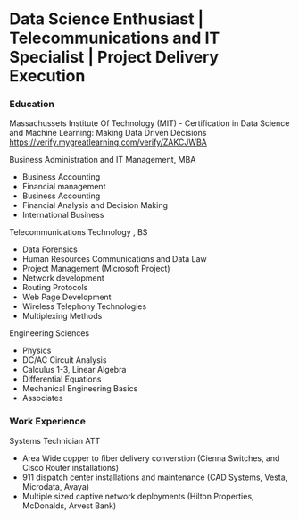 # Data Science Enthusiast | Telecommunications and IT Specialist | Project Delivery Execution

### Education
Massachussets Institute Of Technology (MIT) - Certification in Data Science and Machine Learning:  Making Data Driven Decisions 
https://verify.mygreatlearning.com/verify/ZAKCJWBA
    
    
Business Administration and IT Management, MBA
  * Business Accounting
  * Financial management
  * Business Accounting
  * Financial Analysis and Decision Making
  * International Business 

Telecommunications Technology , BS
  * Data Forensics
  * Human Resources Communications and Data Law
  * Project Management (Microsoft Project)
  * Network development
  * Routing Protocols
  * Web Page Development
  * Wireless Telephony Technologies
  * Multiplexing Methods

Engineering Sciences 
  * Physics
  * DC/AC Circuit Analysis
  * Calculus 1-3, Linear Algebra
  * Differential Equations
  * Mechanical Engineering Basics
  * Associates

### Work Experience
Systems Technician ATT
- Area Wide copper to fiber delivery converstion (Cienna Switches, and Cisco Router installations)
- 911 dispatch center installations and maintenance (CAD Systems, Vesta, Microdata, Avaya)
- Multiple sized captive network deployments (Hilton Properties, McDonalds, Arvest Bank)
